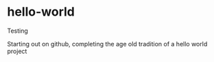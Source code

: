 # hello-world
Testing 

Starting out on github, completing the age old tradition of a hello world project 

